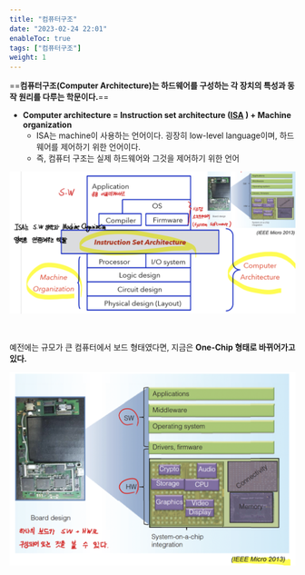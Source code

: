 ```yaml
---
title: "컴퓨터구조"
date: "2023-02-24 22:01"
enableToc: true
tags: ["컴퓨터구조"]
weight: 1
---
```


==**컴퓨터구조(Computer Architecture)는 하드웨어를 구성하는 각 장치의 특성과 동작 원리를 다루는 학문이다.**==

- **Computer architecture = Instruction set architecture ([ISA](brain/CS/CA/ISA) ) + Machine organization**
	- ISA는 machine이 사용하는 언어이다. 굉장히 low-level language이며, 하드웨어를 제어하기 위한 언어이다.
	- 즉, 컴퓨터 구조는 실제 하드웨어와 그것을 제어하기 위한 언어

![](brain/image/ComputerArchitecture-1.png)

<br>

예전에는 규모가 큰 컴퓨터에서 보드 형태였다면, 지금은 **One-Chip 형태로 바뀌어가고 있다.** 

![](brain/image/ComputerArchitecture-2.png)
